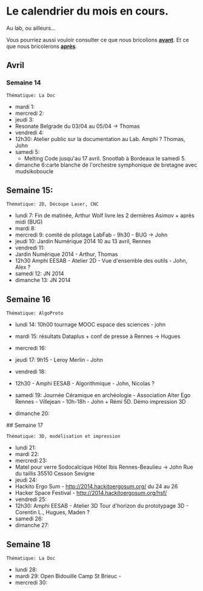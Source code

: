# Le calendrier du mois en cours. 

Au lab, ou ailleurs...

Vous pourriez aussi vouloir consulter ce que nous bricolions  **[avant](/calendar/timeline#Archives)**. Et ce que nous bricolerons **[après](/calendar/)**.

## Avril
### Semaine 14

    Thématique: La Doc

- mardi 1:
- mercredi 2:
- jeudi 3:
 - Resonate Belgrade du 03/04 au 05/04 -> Thomas
- vendredi 4:
 - 12h30: Atelier public sur la documentation au Lab. Amphi ? Thomas, John
- samedi 5:
  - Melting Code jusqu'au 17 avril. Snootlab à Bordeaux le samedi 5.
- dimanche 6:carte blanche de l'orchestre symphonique de bretagne avec mudsikoboucle

## Semaine 15:

    Thématique: 2D, Découpe Laser, CNC

- lundi 7: Fin de matinée, Arthur Wolf livre les 2 dernières Asimov + après midi (BUG)
- mardi 8:
- mercredi 9: comité de pilotage LabFab - 9h30 - BUG -> John
- jeudi 10: Jardin Numérique 2014 10 au 13 avril, Rennes
- vendredi 11:
 - Jardin Numérique 2014 - Arthur, Thomas
 - 12h30 Amphi EESAB - Atelier 2D - Vue d'ensemble des outils - John, Alex ?
- samedi 12: JN 2014
- dimanche 13: JN 2014

## Semaine 16

    Thématique: AlgoProto

- lundi 14: 10h00 tournage MOOC espace des sciences - john
- mardi 15: résultats Dataplus + conf de presse à Rennes -> Hugues
- mercredi 16:
- jeudi 17: 9h15 - Leroy Merlin - John
- vendredi 18:
 - 12h30 - Amphi EESAB - Algorithmique - John, Nicolas ?

- samedi 19: Journée Céramique en archéologie - Association Alter Ego Rennes - Villejean - 10h-18h - John + Rémi 5D. Démo impression 3D

- dimanche 20:

## Semaine 17

    Thématique: 3D, modélisation et impression

- lundi 21:
- mardi 22:
- mercredi 23:
 - Matel pour verre Sodocalcique Hôtel Ibis Rennes-Beaulieu -> John Rue du taillis 35510 Cesson Sevigne
- jeudi 24:
 - Hackito Ergo Sum - http://2014.hackitoergosum.org/ du 24 au 26
 - Hacker Space Festival - http://2014.hackitoergosum.org/hsf/
- vendredi 25:
 - 12h30: Amphi EESAB - Atelier 3D Tour d'horizon du prototypage 3D - Corentin L., Hugues, Maden ?
- samedi 26:
- dimanche 27:

## Semaine 18

    Thématique: La Doc

- lundi 28:
- mardi 29: Open Bidouille Camp St Brieuc -
- mercredi 30:

